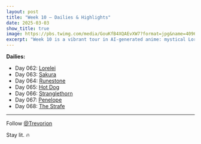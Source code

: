 ```yaml
---
layout: post
title: "Week 10 – Dailies & Highlights"
date: 2025-03-03
show_title: true
image: https://pbs.twimg.com/media/GouKfB4XQAEvXW7?format=jpg&name=4096x4096
excerpt: "Week 10 is a vibrant tour in AI-generated anime: mystical Lorelei, Sakura blossoms, runestones, hot dogs, and dogfights. Each daily image captures a moment of adventure or whimsy, enriching the ongoing tapestry of creative anime highlights."
---
```



**Dailies:**
- Day 062: [Lorelei](https://x.com/Trevorion/status/1896514636088058223)
- Day 063: [Sakura](https://x.com/Trevorion/status/1896850400495767636)
- Day 064: [Runestone](https://x.com/Trevorion/status/1897136726017233274)
- Day 065: [Hot Dog](https://x.com/Trevorion/status/1897629485588996160)
- Day 066: [Stranglethorn](https://x.com/Trevorion/status/1897922117431112066)
- Day 067: [Penelope](https://x.com/Trevorion/status/1898254875437228434)
- Day 068: [The Strafe](https://x.com/Trevorion/status/1898597965679165901)

---
Follow [@Trevorion](https://x.com/Trevorion)

Stay lit. 🔥
